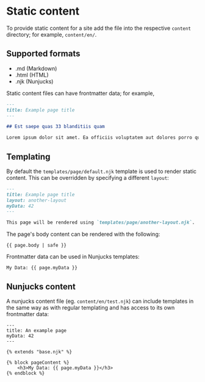 # Static content

To provide static content for a site add the file into the respective `content` directory; for example, `content/en/`.

## Supported formats

- .md (Markdown)
- .html (HTML)
- .njk (Nunjucks)

Static content files can have frontmatter data; for example,

```md
---
title: Example page title
---

## Est saepe quas 33 blanditiis quam

Lorem ipsum dolor sit amet. Ea officiis voluptatem aut dolores porro qui vero quod sed velit iste in quas quia qui Quis praesentium.
```

## Templating

By default the `templates/page/default.njk` template is used to render static content. This can be overridden by specifying a different `layout`:

```md
---
title: Example page title
layout: another-layout
myData: 42
---

This page will be rendered using `templates/page/another-layout.njk`.
```

The page's body content can be rendered with the following:

```nunjucks
{{ page.body | safe }}
```

Frontmatter data can be used in Nunjucks templates:

```nunjucks
My Data: {{ page.myData }}
```

## Nunjucks content

A nunjucks content file (eg. `content/en/test.njk`) can include templates in the same way as with regular templating and has access to its own frontmatter data:

```nunjucks
---
title: An example page
myData: 42
---

{% extends "base.njk" %}

{% block pageContent %}
    <h3>My Data: {{ page.myData }}</h3>
{% endblock %}
```
